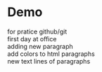 # Demo
for pratice github/git
<br>
first day at office 
<br>
adding new paragraph
<br>
add colors to html paragraphs
<br>
new text lines of paragraphs

